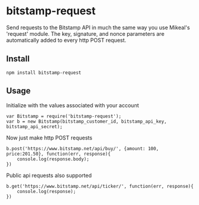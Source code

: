 # bitstamp-request #

Send requests to the Bitstamp API in much the same way you use Mikeal's 'request' module.
The key, signature, and nonce parameters are automatically added to every http POST request.

## Install ##
```
npm install bitstamp-request
```

## Usage ##

Initialize with the values associated with your account
```
var Bitstamp = require('bitstamp-request');
var b = new Bitstamp(bitstamp_customer_id, bitstamp_api_key, bitstamp_api_secret);
```
Now just make http POST requests
```
b.post('https://www.bitstamp.net/api/buy/', {amount: 100, price:201.50}, function(err, response){
	console.log(response.body);
})
```
Public api requests also supported
```
b.get('https://www.bitstamp.net/api/ticker/', function(err, response){
	console.log(response);
})
```